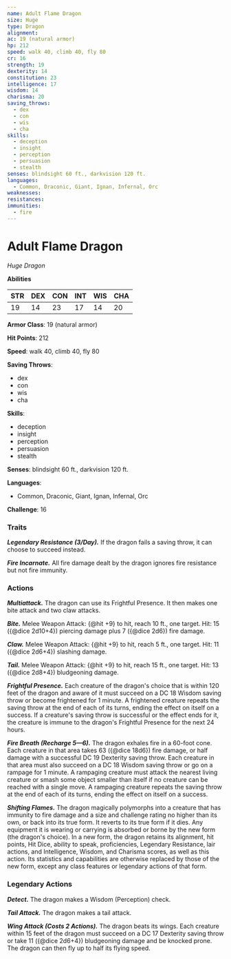 ```yaml
---
name: Adult Flame Dragon
size: Huge
type: Dragon
alignment: 
ac: 19 (natural armor)
hp: 212
speed: walk 40, climb 40, fly 80
cr: 16
strength: 19
dexterity: 14
constitution: 23
intelligence: 17
wisdom: 14
charisma: 20
saving_throws:
  - dex
  - con
  - wis
  - cha
skills:
  - deception
  - insight
  - perception
  - persuasion
  - stealth
senses: blindsight 60 ft., darkvision 120 ft.
languages:
  - Common, Draconic, Giant, Ignan, Infernal, Orc
weaknesses:
resistances:
immunities:
  - fire
---
```


# Adult Flame Dragon

*Huge Dragon*

**Abilities**

| STR | DEX | CON | INT | WIS | CHA |
| --- | --- | --- | --- | --- | --- |
| 19 | 14 | 23 | 17 | 14 | 20 |

**Armor Class**: 19 (natural armor)

**Hit Points**: 212

**Speed**: walk 40, climb 40, fly 80

**Saving Throws**:
  - dex
  - con
  - wis
  - cha

**Skills**:
  - deception
  - insight
  - perception
  - persuasion
  - stealth

**Senses**: blindsight 60 ft., darkvision 120 ft.

**Languages**:
  - Common, Draconic, Giant, Ignan, Infernal, Orc

**Challenge**: 16

### Traits
***Legendary Resistance (3/Day).*** If the dragon fails a saving throw, it can choose to succeed instead.

***Fire Incarnate.*** All fire damage dealt by the dragon ignores fire resistance but not fire immunity.

### Actions
***Multiattack.*** The dragon can use its Frightful Presence. It then makes one bite attack and two claw attacks.

***Bite.*** Melee Weapon Attack: {@hit +9} to hit, reach 10 ft., one target. Hit: 15 ({@dice 2d10+4}) piercing damage plus 7 ({@dice 2d6}) fire damage.

***Claw.*** Melee Weapon Attack: {@hit +9} to hit, reach 5 ft., one target. Hit: 11 ({@dice 2d6+4}) slashing damage.

***Tail.*** Melee Weapon Attack: {@hit +9} to hit, reach 15 ft., one target. Hit: 13 ({@dice 2d8+4}) bludgeoning damage.

***Frightful Presence.*** Each creature of the dragon's choice that is within 120 feet of the dragon and aware of it must succeed on a DC 18 Wisdom saving throw or become frightened for 1 minute. A frightened creature repeats the saving throw at the end of each of its turns, ending the effect on itself on a success. If a creature's saving throw is successful or the effect ends for it, the creature is immune to the dragon's Frightful Presence for the next 24 hours.

***Fire Breath (Recharge 5—6).*** The dragon exhales fire in a 60-foot cone. Each creature in that area takes 63 ({@dice 18d6}) fire damage, or half damage with a successful DC 19 Dexterity saving throw. Each creature in that area must also succeed on a DC 18 Wisdom saving throw or go on a rampage for 1 minute. A rampaging creature must attack the nearest living creature or smash some object smaller than itself if no creature can be reached with a single move. A rampaging creature repeats the saving throw at the end of each of its turns, ending the effect on itself on a success.

***Shifting Flames.*** The dragon magically polymorphs into a creature that has immunity to fire damage and a size and challenge rating no higher than its own, or back into its true form. It reverts to its true form if it dies. Any equipment it is wearing or carrying is absorbed or borne by the new form (the dragon's choice). In a new form, the dragon retains its alignment, hit points, Hit Dice, ability to speak, proficiencies, Legendary Resistance, lair actions, and Intelligence, Wisdom, and Charisma scores, as well as this action. Its statistics and capabilities are otherwise replaced by those of the new form, except any class features or legendary actions of that form.

### Legendary Actions
***Detect.*** The dragon makes a Wisdom (Perception) check.

***Tail Attack.*** The dragon makes a tail attack.

***Wing Attack (Costs 2 Actions).*** The dragon beats its wings. Each creature within 15 feet of the dragon must succeed on a DC 17 Dexterity saving throw or take 11 ({@dice 2d6+4}) bludgeoning damage and be knocked prone. The dragon can then fly up to half its flying speed.


